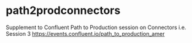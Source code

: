 # path2prodconnectors

Supplement to Confluent Path to Production session on Connectors i.e. Session 3 https://events.confluent.io/path_to_production_amer
